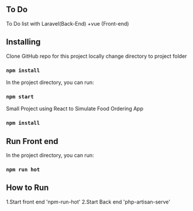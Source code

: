 
## To Do 

To Do list with Laravel(Back-End) +vue (Front-end)

## Installing

Clone GitHub repo for this project locally
change directory to project folder

### `npm install`


In the project directory, you can run:

### `npm start`
Small Project using React to Simulate Food Ordering App

### `npm install`


## Run Front end

In the project directory, you can run:

### `npm run hot`

## How to Run
1.Start front end 'npm-run-hot'
2.Start Back end  'php-artisan-serve'
